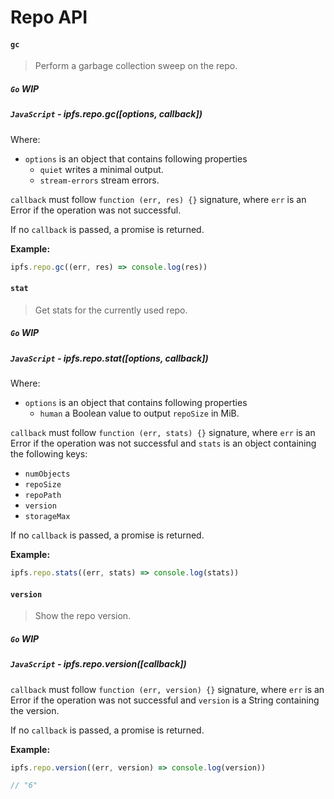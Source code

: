 Repo API
=======

#### `gc`

> Perform a garbage collection sweep on the repo.

##### `Go` **WIP**

##### `JavaScript` - ipfs.repo.gc([options, callback])

Where:

- `options` is an object that contains following properties
  - `quiet` writes a minimal output.
  - `stream-errors` stream errors.

`callback` must follow `function (err, res) {}` signature, where `err` is an Error if the operation was not successful.

If no `callback` is passed, a promise is returned.

**Example:**

```JavaScript
ipfs.repo.gc((err, res) => console.log(res))
```

#### `stat`

> Get stats for the currently used repo.

##### `Go` **WIP**

##### `JavaScript` - ipfs.repo.stat([options, callback])

Where:

- `options` is an object that contains following properties
  - `human` a Boolean value to output `repoSize` in MiB.

`callback` must follow `function (err, stats) {}` signature, where `err` is an Error if the operation was not successful and `stats` is an object containing the following keys:

- `numObjects`
- `repoSize`
- `repoPath`
- `version`
- `storageMax`

If no `callback` is passed, a promise is returned.

**Example:**

```JavaScript
ipfs.repo.stats((err, stats) => console.log(stats))
```

#### `version`

> Show the repo version.

##### `Go` **WIP**

##### `JavaScript` - ipfs.repo.version([callback])

`callback` must follow `function (err, version) {}` signature, where `err` is an Error if the operation was not successful and `version` is a String containing the version.

If no `callback` is passed, a promise is returned.

**Example:**

```JavaScript
ipfs.repo.version((err, version) => console.log(version))

// "6"
```
